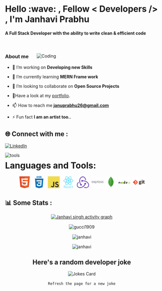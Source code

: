 <div align="left"><h1> Hello :wave: , Fellow &lt; Developers /&gt; ,  I'm  Janhavi Prabhu </h1>
<h4>A Full Stack Developer with
the ability to write clean & efficient code</h4>
</div>
<p align="left"> <img src="https://komarev.com/ghpvc/?username=Janhaviprabhu&label=Profile%20views&color=0e75b6&style=flat" alt="" /> </p>
<div>
<p align="left"> <a href="https://twitter.com/unnati_twts><img src="https://img.shields.io/twitter/follow/unnati_twts?logo=twitter&style=for-the-badge" alt="kajukatli123" /></a> </p>

<img align="right" alt="Coding" width="400" src="https://mir-s3-cdn-cf.behance.net/project_modules/1400/2a991c104600841.5f66ba42edf6a.gif">
<h3>About me</h3>

- 🔭 I’m  working on **Developing new Skills**

- 🌱 I’m currently learning **MERN Frame work**

- 👯 I’m looking to collaborate on **Open Source Projects**

- 💬Have a look at my [portfolio](
https://janhaviprabhu.github.io/).

- 📫 How to reach me **januprabhu26@gmail.com**

- ⚡ Fun fact **I am an artist too..**

## 🌐 Connect with me :
[![LinkedIn](https://img.shields.io/badge/LinkedIn-%230077B5.svg?logo=linkedin&logoColor=white)](https://www.linkedin.com/in/janhaviprabhu2604/)
  <p align="left"></p>
<img align="left" width="50" alt="tools" src="https://camo.githubusercontent.com/beb64ff21c883e318e4f5db5231c2ba4175705bea1c9249e82a41ab375db4f75/68747470733a2f2f6d65646961322e67697068792e636f6d2f6d656469612f51737347456d706b79454f684243623765312f67697068792e6769663f6369643d656366303565343761306e336769316266716e74716d6f62386739616964316f796a327772336473336d67373030626c267269643d67697068792e676966" />
<h1 align="left">Languages and Tools:</h1>
  <div align="center">
  <div>
  <img src="https://github.com/devicons/devicon/blob/master/icons/html5/html5-original.svg" title="HTML5" alt="HTML" width="40" height="40"/>&nbsp;
  <img src="https://github.com/devicons/devicon/blob/master/icons/css3/css3-plain-wordmark.svg"  title="CSS3" alt="CSS" width="40" height="40"/>&nbsp;
    <img src="https://github.com/devicons/devicon/blob/master/icons/javascript/javascript-original.svg" title="JavaScript" alt="JavaScript" width="40"             height="40"/>&nbsp;
  <img src="https://github.com/devicons/devicon/blob/master/icons/react/react-original-wordmark.svg" title="React" alt="React" width="40" height="40"/>&nbsp;
  <img src="https://github.com/devicons/devicon/blob/master/icons/redux/redux-original.svg" title="Redux" alt="Redux " width="40" height="40"/>&nbsp;
  <img src="https://raw.githubusercontent.com/devicons/devicon/1119b9f84c0290e0f0b38982099a2bd027a48bf1/icons/express/express-original-wordmark.svg" title="Express" **alt="Express" width="40" height="40"/> 
  <img src="https://raw.githubusercontent.com/devicons/devicon/1119b9f84c0290e0f0b38982099a2bd027a48bf1/icons/mongodb/mongodb-original.svg" title="Mongodb" **alt="Git" width="40" height="40"/> 
  <img src="https://github.com/devicons/devicon/blob/master/icons/nodejs/nodejs-original-wordmark.svg" title="NodeJS" alt="NodeJS" width="40" height="40"/>&nbsp;
  <img src="https://github.com/devicons/devicon/blob/master/icons/git/git-original-wordmark.svg" title="Git" **alt="Git" width="40" height="40"/> 
</div>
 <h2 align="left">📊 Some Stats :</h2>
  <a href="https://github.com/Janhaviprabhu/github-readme-activity-graph"><img alt="Janhavi singh activity graph" src="https://activity-graph.herokuapp.com/graph?username=Janhaviprabhu&theme=react-dark&hide_border=true" /></a>
  <br/>
  <div align="center">
  <p><img width="350px" align="center" src="https://github-readme-stats.vercel.app/api/top-langs?username=Janhaviprabhu&show_icons=true&locale=en&layout=compact" alt="gucci1909" /></p>
<p><img  width="350px" align="center" src="https://github-readme-streak-stats.herokuapp.com/?user=Janhaviprabhu&" alt="janhavi" /></p>
  <p  align="center"><img  width="350px" align="center" src="https://github-readme-stats.vercel.app/api?username=Janhaviprabhu&show_icons=true&locale=en" alt="janhavi" /></p></div>
<div align="center">
                   
  <h2>Here's a random developer joke </h2>
                   
  <img src="https://readme-jokes.vercel.app/api?theme=dark" alt="Jokes Card" />
</div>
                                                                            
<p align="center">
  <code>Refresh the page for a new joke</code>
</p>
